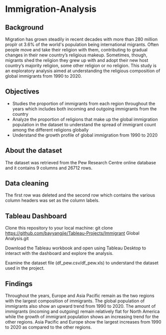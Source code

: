 # Immigration-Analysis


## Background

Migration has grown steadily in recent decades with more than 280 million proplr ot 3.6% of the world's population being international migrants. Often people move and take their religion with them, contributing to gradual changes in their new country’s religious makeup. Sometimes, though, migrants shed the religion they grew up with and adopt their new host country’s majority religion, some other religion or no religion. This study is an exploratory analysis aimed at understanding the religious composition of global immigrants from 1990 to 2020. 

 ## Objectives
- Studies the proportion of immigrants from each region throughout the years which includes both incoming and outgoing immigrants from the country
- Analyze the proportion of religions that make up the global immigration population in the dataset to understand the spread of immigrant count among the different religions globally
- Understand the growth profile of global immigration from 1990 to 2020


## About the dataset
The dataset was retrieved from the Pew Research Centre online database and it contains 9 columns and 26712 rows.


## Data cleaning 
The first row was deleted and the second row which contains the various column headers was set as the column labels. 

## Tableau Dashboard
[View the dashboard on Tableau Public]: https://public.tableau.com/views/Global_immigrants_analysis/Dashboard2?:language=en-GB&publish=yes&:sid=&:redirect=auth&:display_count=n&:origin=viz_share_link

Clone this repository to your local machine:
git clone https://github.com/bayyangjie/Tableau-Projects/Immigrant Global Analysis.git

Download the Tableau workbook and open using Tableau Desktop to interact with the dashboard and explore the analysis.

Examine the dataset file (df_pew.csv/df_pew.xls) to understand the dataset used in the project.

## Findings
Throughout the years, Europe and Asia Pacific remain as the two regions with the largest composition of immigrants. The global population of immigrants also show an upward trend from 1990 to 2020. The amount of immigrants (incoming and outgoing) remain relatively flat for North America while the growth of immigrant population shows an increasing trend for the other regions. Asia Pacific and Europe show the largest increases from 1990 to 2020 as compared to the other regions. 

